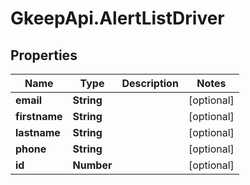 # GkeepApi.AlertListDriver

## Properties
Name | Type | Description | Notes
------------ | ------------- | ------------- | -------------
**email** | **String** |  | [optional] 
**firstname** | **String** |  | [optional] 
**lastname** | **String** |  | [optional] 
**phone** | **String** |  | [optional] 
**id** | **Number** |  | [optional] 
